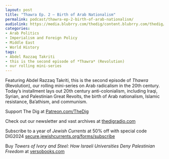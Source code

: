 ```yaml
---
layout: post
title: "Thawra Ep. 2 – Birth of Arab Nationalism"
permalink: podcast/thawra-ep-2-birth-of-arab-nationalism/
audiolink: https://media.blubrry.com/thedig/content.blubrry.com/thedig/The_Dig-EP_436-Takriti.mp3
categories:
- Arab Politics
- Imperialism and Foreign Policy
- Middle East
- World History
tags:
- Abdel Razzaq Takriti
- this is the second episode of *Thawra* (Revolution)
- our rolling mini-series
---
```


Featuring Abdel Razzaq Takriti, this is the second episode of *Thawra* (Revolution), our rolling mini-series on Arab radicalism in the 20th century. Today’s installment lays out 20th century anti-colonialism, including Iraqi, Syrian, and Palestinian Great Revolts, the birth of Arab nationalism, Islamic resistance, Ba’athism, and communism.

Support The Dig at [Patreon.com/TheDig](http://Patreon.com/TheDig)

Check out our newsletter and vast archives at [thedigradio.com](http://thedigradio.com)

Subscribe to a year of *Jewish Currents* at 50% off with special code DIG2024 [secure.jewishcurrents.org/forms/subscribe](http://secure.jewishcurrents.org/forms/subscribe) 

Buy *Towers of Ivory and Steel: How Israeli Universities Deny Palestinian Freedom* at [versobooks.com](http://versobooks.com)

